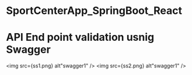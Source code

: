 # SportCenterApp_SpringBoot_React
# API End point validation usnig Swagger
<img src={ss1.png} alt"swagger1" />
<img src={ss2.png} alt"swagger1" />
